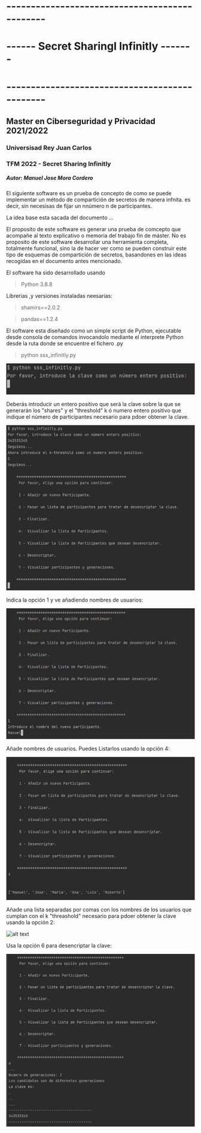#                                     ----------------------------------------------
#                                     ------     Secret SharingI Infinitly   -------
#                                     ----------------------------------------------

## Master en Ciberseguridad y Privacidad 2021/2022
### Universisad Rey Juan Carlos

### TFM 2022 - Secret Sharing Infinitly
##### Autor: Manuel Jose Mora Cordero


El siguiente software es un prueba de concepto de como se puede implementar un método de compartición de secretos de manera infnita. es decir, sin necesisas de fijar un nnúmero n de participantes.

La idea base esta sacada del documento ...

El proposito de este software es generar una prueba de comcepto que acompañe al texto explicativo o memoria del trabajo fin de máster. 
No es proposito de este software desarrollar una herramienta completa, totalmente funcional, sino la de hacer ver como se pueden construir este tipo de esquemas de compartición de secretos, basandones en las ideas recogidas en el documento antes mencionado.

El software ha sido desarrollado usando 

> Python 3.8.8 

Librerias ,y versiones instaladas neesarias:

> shamirs==2.0.2

> pandas==1.2.4

El software esta diseñado como un simple script de Python, ejecutable desde consola de comandos invocandolo mediante el interprete Python desde la ruta donde se encuentre el fichero .py

> python sss_infinitly.py

![alt text](https://github.com/ManuelJoseMora/SecretSharingInfinitly/blob/develop/screenshots/captura_ejecuta_script.JPG)


Deberás introducir un entero positivo que será la clave sobre la que se generarán los "shares" y el "threshold" k ó numero entero positivo que indique el número de participantes necesario para pdoer obtener la clave.

![alt text](https://github.com/ManuelJoseMora/SecretSharingInfinitly/blob/develop/screenshots/captura_key_threshold_menu_principal.JPG)

Indica la opción 1 y ve añadiendo nombres de usuarios:

![alt text](https://github.com/ManuelJoseMora/SecretSharingInfinitly/blob/develop/screenshots/captura_add_usuario.JPG)

Añade nombres de usuarios. Puedes Listarlos usando la opción 4:

![alt text](https://github.com/ManuelJoseMora/SecretSharingInfinitly/blob/develop/screenshots/captura_listar_usuarios.JPG)

Añade una lista separadas por comas con los nombres de los usuarios que cumplan con el k "threashold" necesario para pdoer obtener la clave usando la opción 2:

![alt text](https://github.com/ManuelJoseMora/SecretSharingInfinitly/blob/develop/screenshots/captura_a%C3%B1ade_usuarios_desencriptar.JPG)

Usa la opción 6 para desencriptar la clave:

![alt text](https://github.com/ManuelJoseMora/SecretSharingInfinitly/blob/develop/screenshots/captura_desencriptar.JPG)







